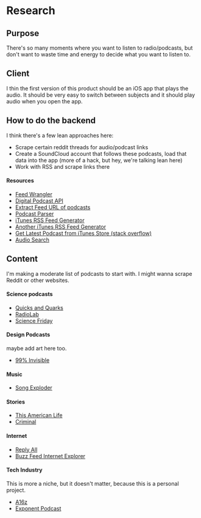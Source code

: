 # Research

## Purpose
There's so many moments where you want to listen to radio/podcasts, but don't want to waste time and energy to decide what you want to listen to.

## Client
I thin the first version of this product should be an iOS app that plays the audio. It should be very easy to switch between subjects and it should play audio when you open the app.

## How to do the backend
I think there's a few lean approaches here:
* Scrape certain reddit threads for audio/podcast links
* Create a SoundCloud account that follows these podcasts, load that data into the app (more of a hack, but hey, we're talking lean here)
* Work with RSS and scrape links there

#### Resources
* [Feed Wrangler](https://feedwrangler.net)
* [Digital Podcast API](http://api.digitalpodcast.com)
* [Extract Feed URL of podcasts](http://itunes.so-nik.com)
* [Podcast Parser](https://podcastparser.readthedocs.io/en/latest/)
* [iTunes RSS Feed Generator](https://rss.itunes.apple.com/us/?urlDesc=)
* [Another iTunes RSS Feed Generator](http://jsfiddle.net/bcmoney/g47znL4b/)
* [Get Latest Podcast from iTunes Store (stack overflow)](http://stackoverflow.com/questions/2816881/get-the-latest-podcasts-from-itunes-store-with-link-by-rss-json-or-something)
* [Audio Search](https://www.audiosear.ch/developer)


## Content
I'm making a moderate list of podcasts to start with. I might wanna scrape Reddit or other websites.

#### Science podcasts
* [Quicks and Quarks](http://www.cbc.ca/radio/quirks)
* [RadioLab](http://www.radiolab.org)
* [Science Friday](http://www.sciencefriday.com/path/audio/index.html)

#### Design Podcasts
maybe add art here too.
* [99% Invisible](http://99pi.org)

#### Music
* [Song Exploder](http://songexploder.net)

#### Stories
* [This American Life](http://www.thisamericanlife.org)
* [Criminal](http://thisiscriminal.com)

#### Internet
* [Reply All](http://www.replyall.limo)
* [Buzz Feed Internet Explorer](https://www.buzzfeed.com/iexplorer)

#### Tech Industry
This is more a niche, but it doesn't matter, because this is a personal project.
* [A16z](https://soundcloud.com/a16z)
* [Exponent Podcast](http://exponent.fm)
